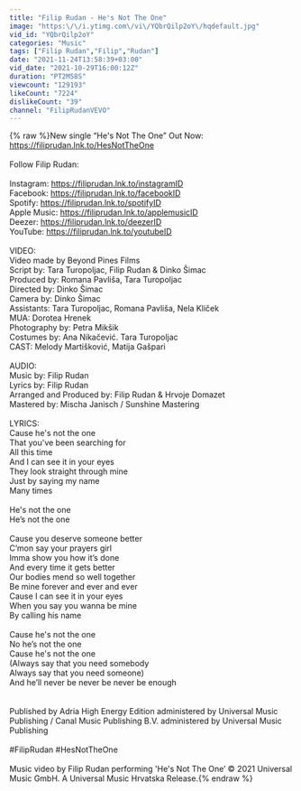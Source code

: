 ```yaml
---
title: "Filip Rudan - He's Not The One"
image: "https:\/\/i.ytimg.com\/vi\/YQbrQilp2oY\/hqdefault.jpg"
vid_id: "YQbrQilp2oY"
categories: "Music"
tags: ["Filip Rudan","Filip","Rudan"]
date: "2021-11-24T13:58:39+03:00"
vid_date: "2021-10-29T16:00:12Z"
duration: "PT2M58S"
viewcount: "129193"
likeCount: "7224"
dislikeCount: "39"
channel: "FilipRudanVEVO"
---
```

{% raw %}New single “He's Not The One” Out Now: <a rel="nofollow" target="blank" href="https://filiprudan.lnk.to/HesNotTheOne">https://filiprudan.lnk.to/HesNotTheOne</a><br /><br />Follow Filip Rudan:<br /><br />Instagram: <a rel="nofollow" target="blank" href="https://filiprudan.lnk.to/instagramID">https://filiprudan.lnk.to/instagramID</a>  <br />Facebook: <a rel="nofollow" target="blank" href="https://filiprudan.lnk.to/facebookID">https://filiprudan.lnk.to/facebookID</a><br />Spotify: <a rel="nofollow" target="blank" href="https://filiprudan.lnk.to/spotifyID">https://filiprudan.lnk.to/spotifyID</a>  <br />Apple Music: <a rel="nofollow" target="blank" href="https://filiprudan.lnk.to/applemusicID">https://filiprudan.lnk.to/applemusicID</a> <br />Deezer: <a rel="nofollow" target="blank" href="https://filiprudan.lnk.to/deezerID">https://filiprudan.lnk.to/deezerID</a><br />YouTube: <a rel="nofollow" target="blank" href="https://filiprudan.lnk.to/youtubeID">https://filiprudan.lnk.to/youtubeID</a><br /><br />VIDEO:<br />Video made by Beyond Pines Films<br />Script by: Tara Turopoljac, Filip Rudan &amp; Dinko Šimac<br />Produced by: Romana Pavliša, Tara Turopoljac<br />Directed by: Dinko Šimac<br />Camera by: Dinko Šimac<br />Assistants: Tara Turopoljac, Romana Pavliša, Nela Kliček<br />MUA: Dorotea Hrenek<br />Photography by: Petra Mikšik<br />Costumes by: Ana Nikačević. Tara Turopoljac<br />CAST: Melody Martišković, Matija Gašpari<br /><br />AUDIO:<br />Music by: Filip Rudan<br />Lyrics by: Filip Rudan<br />Arranged and Produced by: Filip Rudan &amp; Hrvoje Domazet<br />Mastered by: Mischa Janisch / Sunshine Mastering<br /><br />LYRICS:<br />Cause he's not the one<br />That you've been searching for<br />All this time<br />And I can see it in your eyes<br />They look straight through mine<br />Just by saying my name<br />Many times<br /><br />He's not the one <br />He’s not the one<br /><br />Cause you deserve someone better<br />C’mon say your prayers girl<br />Imma show you how it’s done<br />And every time it gets better<br />Our bodies mend so well together<br />Be mine forever and ever and ever<br />Cause I can see it in your eyes<br />When you say you wanna be mine<br />By calling his name <br /><br />Cause he's not the one<br />No he’s not the one<br />Cause he's not the one <br />(Always say that you need somebody<br />Always say that you need someone)<br />And he’ll never be never be never be enough <br /><br /><br />Published by Adria High Energy Edition administered by Universal Music Publishing / Canal Music Publishing B.V. administered by Universal Music Publishing<br /><br />#FilipRudan #HesNotTheOne<br /><br />Music video by Filip Rudan performing 'He's Not The One’ © 2021 Universal Music GmbH. A Universal Music Hrvatska Release.{% endraw %}
